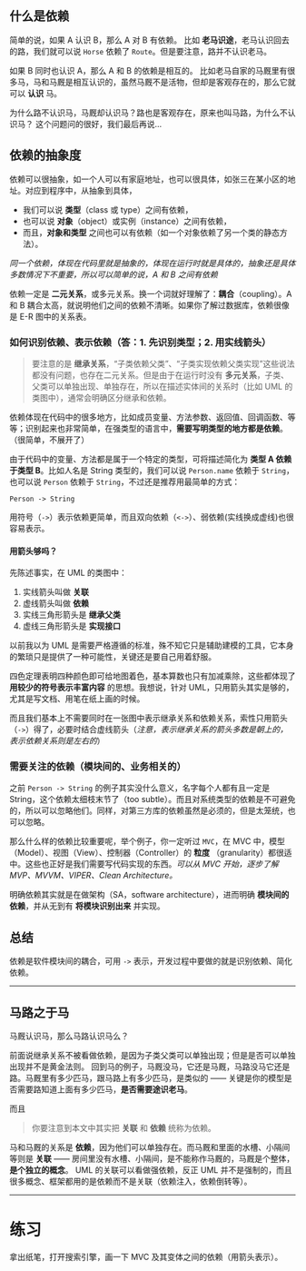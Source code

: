 ## 什么是依赖

简单的说，如果 A 认识 B，那么 A 对 B 有依赖。
比如 **老马识途**，老马认识回去的路，我们就可以说 `Horse` 依赖了 `Route`。但是要注意，路并不认识老马。

如果 B 同时也认识 A，那么 A 和 B 的依赖是相互的。
比如老马自家的马厩里有很多马，马和马厩是相互认识的，虽然马厩不是活物，但却是客观存在的，那么它就可以 **认识** 马。

为什么路不认识马，马厩却认识马？路也是客观存在，原来也叫马路，为什么不认识马？
这个问题问的很好，我们最后再说…

## 依赖的抽象度
依赖可以很抽象，如一个人可以有家庭地址，也可以很具体，如张三在某小区的地址。对应到程序中，从抽象到具体，
- 我们可以说 **类型**（class 或 type）之间有依赖，
- 也可以说 **对象**（object）或实例（instance）之间有依赖，
- 而且，**对象和类型** 之间也可以有依赖（如一个对象依赖了另一个类的静态方法）。

*同一个依赖，体现在代码里就是抽象的，体现在运行时就是具体的，抽象还是具体多数情况下不重要，所以可以简单的说，A 和 B 之间有依赖*

依赖一定是 **二元关系**，或多元关系。换一个词就好理解了：**耦合**（coupling）。A 和 B 耦合太高，就说明他们之间的依赖不清晰。如果你了解过数据库，依赖很像是 E-R 图中的关系表。

### 如何识别依赖、表示依赖（答：1. 先识别类型；2. 用实线箭头）
> 要注意的是 **继承关系**，“子类依赖父类”、“子类实现依赖父类实现”这些说法都没有问题，也存在二元关系。但是由于在运行时没有 **多元关系**，子类、父类可以单独出现、单独存在，所以在描述实体间的关系时（比如 UML 的类图中），通常会明确区分继承和依赖。

依赖体现在代码中的很多地方，比如成员变量、方法参数、返回值、回调函数、等等；识别起来也非常简单，在强类型的语言中，**需要写明类型的地方都是依赖**。（很简单，不展开了）

由于代码中的变量、方法都是属于一个特定的类型，可将描述简化为 **类型 A 依赖于类型 B**。比如人名是 String 类型的，我们可以说 `Person.name` 依赖于 `String`，也可以说 `Person` 依赖于 `String`，不过还是推荐用最简单的方式：
```
Person -> String
```
用符号（`->`）表示依赖更简单，而且双向依赖（`<->`）、弱依赖(实线换成虚线)也很容易表示。

#### 用箭头够吗？
先陈述事实，在 UML 的类图中：
1. 实线箭头叫做 **关联**
1. 虚线箭头叫做 **依赖**
1. 实线三角形箭头是 **继承父类**
1. 虚线三角形箭头是 **实现接口**

以前我以为 UML 是需要严格遵循的标准，殊不知它只是辅助建模的工具，它本身的繁琐只是提供了一种可能性，关键还是要自己用着舒服。

四色定理表明四种颜色即可给地图着色，基本算数也只有加减乘除，这些都体现了 **用较少的符号表示丰富内容** 的思想。我想说，针对 UML，只用箭头其实是够的，尤其是写文档、用笔在纸上画的时候。

而且我们基本上不需要同时在一张图中表示继承关系和依赖关系，索性只用箭头（`->`）得了，必要时结合虚线箭头（*注意，表示继承关系的箭头多数是朝上的，表示依赖关系则是左右的*）

### 需要关注的依赖（模块间的、业务相关的）
之前 `Person -> String` 的例子其实没什么意义，名字每个人都有且一定是 String，这个依赖太细枝末节了（too subtle）。而且对系统类型的依赖是不可避免的，所以可以忽略他们。同样，对第三方库的依赖虽然是必须的，但是太笼统，也可以忽略。

那么什么样的依赖比较重要呢，举个例子，你一定听过 `MVC`，在 MVC 中，模型（Model）、视图（View）、控制器（Controller）的 **粒度** （granularity）都很适中。这些也正好是我们需要写代码实现的东西。*可以从 MVC 开始，逐步了解 MVP、MVVM、VIPER、Clean Architecture。*

明确依赖其实就是在做架构（SA，software architecture），进而明确 **模块间的依赖**，并从无到有 **将模块识别出来** 并实现。

## 总结
依赖是软件模块间的耦合，可用 `->` 表示，开发过程中要做的就是识别依赖、简化依赖。

---
## 马路之于马
马厩认识马，那么马路认识马么？

前面说继承关系不被看做依赖，是因为子类父类可以单独出现；但是是否可以单独出现并不是黄金法则。
回到马的例子，马厩没马，它还是马厩，马路没马它还是路。马厩里有多少匹马，跟马路上有多少匹马，是类似的 —— 关键是你的模型是否需要路知道上面有多少匹马，**是否需要途识老马**。

而且
> 你要注意到本文中其实把 **关联** 和 **依赖** 统称为依赖。

马和马厩的关系是 **依赖**，因为他们可以单独存在。而马厩和里面的水槽、小隔间等则是 **关联** —— 房间里没有水槽、小隔间，是不能称作马厩的，马厩是个整体，**是个独立的概念**。
UML 的关联可以看做强依赖，反正 UML 并不是强制的，而且很多概念、框架都用的是依赖而不是关联（依赖注入，依赖倒转等）。

---
# 练习
拿出纸笔，打开搜索引擎，画一下 MVC 及其变体之间的依赖（用箭头表示）。
